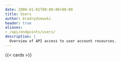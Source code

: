 ```yaml
---
date: 2000-01-01T00:00:00+00:00
title: Users
author: bradrydzewski
header: true
aliases:
- /api/endpoints/users/
description: |
  Overview of API access to user account resources.
---
```


{{< cards >}}
